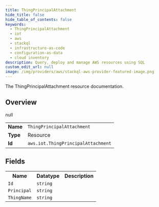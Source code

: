 ```yaml
---
title: ThingPrincipalAttachment
hide_title: false
hide_table_of_contents: false
keywords:
  - ThingPrincipalAttachment
  - iot
  - aws
  - stackql
  - infrastructure-as-code
  - configuration-as-data
  - cloud inventory
description: Query, deploy and manage AWS resources using SQL
custom_edit_url: null
image: /img/providers/aws/stackql-aws-provider-featured-image.png
---
```

The ThingPrincipalAttachment resource documentation.

## Overview
<table><tbody>
<tr><td><b>Name</b></td><td><code>ThingPrincipalAttachment</code></td></tr>
<tr><td><b>Type</b></td><td>Resource</td></tr>
null
<tr><td><b>Id</b></td><td><code>aws.iot.ThingPrincipalAttachment</code></td></tr>
</tbody></table>

## Fields
<table><tbody>
<tr><th>Name</th><th>Datatype</th><th>Description</th></tr>
<tr><td><code>Id</code></td><td><code>string</code></td><td></td></tr><tr><td><code>Principal</code></td><td><code>string</code></td><td></td></tr><tr><td><code>ThingName</code></td><td><code>string</code></td><td></td></tr>
</tbody></table>